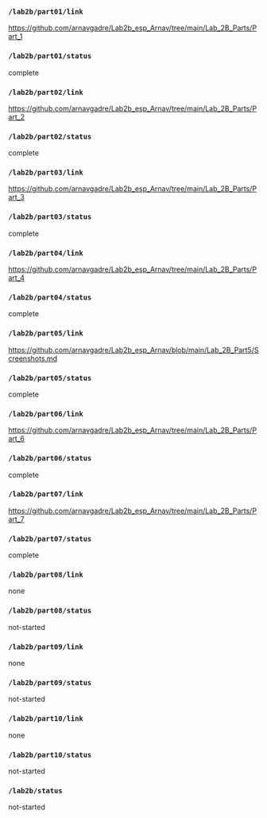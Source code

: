 ### `/lab2b/part01/link`
https://github.com/arnavgadre/Lab2b_esp_Arnav/tree/main/Lab_2B_Parts/Part_1
### `/lab2b/part01/status`
complete
### `/lab2b/part02/link`
https://github.com/arnavgadre/Lab2b_esp_Arnav/tree/main/Lab_2B_Parts/Part_2
### `/lab2b/part02/status`
complete
### `/lab2b/part03/link`
https://github.com/arnavgadre/Lab2b_esp_Arnav/tree/main/Lab_2B_Parts/Part_3
### `/lab2b/part03/status`
complete
### `/lab2b/part04/link`
https://github.com/arnavgadre/Lab2b_esp_Arnav/tree/main/Lab_2B_Parts/Part_4
### `/lab2b/part04/status`
complete
### `/lab2b/part05/link`
https://github.com/arnavgadre/Lab2b_esp_Arnav/blob/main/Lab_2B_Part5/Screenshots.md
### `/lab2b/part05/status`
complete
### `/lab2b/part06/link`
https://github.com/arnavgadre/Lab2b_esp_Arnav/tree/main/Lab_2B_Parts/Part_6
### `/lab2b/part06/status`
complete
### `/lab2b/part07/link`
https://github.com/arnavgadre/Lab2b_esp_Arnav/tree/main/Lab_2B_Parts/Part_7
### `/lab2b/part07/status`
complete
### `/lab2b/part08/link`
none
### `/lab2b/part08/status`
not-started
### `/lab2b/part09/link`
none
### `/lab2b/part09/status`
not-started
### `/lab2b/part10/link`
none
### `/lab2b/part10/status`
not-started
### `/lab2b/status`
not-started
